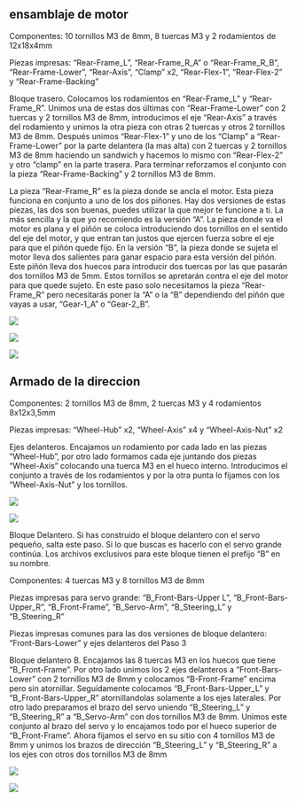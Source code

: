 ## ensamblaje de motor 

Componentes: 10 tornillos M3 de 8mm, 8 tuercas M3 y 2 rodamientos de 12x18x4mm

Piezas impresas: “Rear-Frame_L”, “Rear-Frame_R_A” o “Rear-Frame_R_B”, “Rear-Frame-Lower”, “Rear-Axis”, “Clamp” x2, “Rear-Flex-1”, “Rear-Flex-2” y “Rear-Frame-Backing”

Bloque trasero. Colocamos los rodamientos en “Rear-Frame_L” y “Rear-Frame_R”. Unimos una de estas dos últimas con “Rear-Frame-Lower” con 2 tuercas y 2 tornillos M3 de 8mm, introducimos el eje “Rear-Axis” a través del rodamiento y unimos la otra pieza con otras 2 tuercas y otros 2 tornillos M3 de 8mm. Después unimos “Rear-Flex-1” y uno de los “Clamp” a “Rear-Frame-Lower” por la parte delantera (la mas alta) con 2 tuercas y 2 tornillos M3 de 8mm haciendo un sandwich y hacemos lo mismo con “Rear-Flex-2” y otro “clamp” en la parte trasera. Para terminar reforzamos el conjunto con la pieza “Rear-Frame-Backing” y 2 tornillos M3 de 8mm.

La pieza “Rear-Frame_R” es la pieza donde se ancla el motor. Esta pieza funciona en conjunto a uno de los dos piñones. Hay dos versiones de estas piezas, las dos son buenas, puedes utilizar la que mejor te funcione a ti. La más sencilla y la que yo recomiendo es la versión “A”. La pieza donde va el motor es plana y el piñón se coloca introduciendo dos tornillos en el sentido del eje del motor, y que entran tan justos que ejercen fuerza sobre el eje para que el piñón quede fijo. En la versión “B”, la pieza donde se sujeta el motor lleva dos salientes para ganar espacio para esta versión del piñón. Este piñón lleva dos huecos para introducir dos tuercas por las que pasarán dos tornillos M3 de 5mm. Estos tornillos se apretarán contra el eje del motor para que quede sujeto. En este paso solo necesitamos la pieza “Rear-Frame_R” pero necesitarás poner la “A” o la “B” dependiendo del piñón que vayas a usar, “Gear-1_A” o “Gear-2_B”.

[![](https://dukedoks.com/wp-content/uploads/2024/05/Instrucciones_01_DKS-Basic_02-0-1536x864.jpg)](http://https://dukedoks.com/wp-content/uploads/2024/05/Instrucciones_01_DKS-Basic_02-0-1536x864.jpg)

[![](https://dukedoks.com/wp-content/uploads/2024/05/Instrucciones_01_DKS-Basic_02-1-1536x864.jpg)](http://https://dukedoks.com/wp-content/uploads/2024/05/Instrucciones_01_DKS-Basic_02-1-1536x864.jpg)

[![](https://dukedoks.com/wp-content/uploads/2024/05/Instrucciones_01_DKS-Basic_02-2-1536x864.jpg)](http://https://dukedoks.com/wp-content/uploads/2024/05/Instrucciones_01_DKS-Basic_02-2-1536x864.jpg)


## Armado de la direccion 

Componentes: 2 tornillos M3 de 8mm, 2 tuercas M3 y 4 rodamientos 8x12x3,5mm

Piezas impresas: “Wheel-Hub” x2, “Wheel-Axis” x4 y “Wheel-Axis-Nut” x2

Ejes delanteros. Encajamos un rodamiento por cada lado en las piezas “Wheel-Hub”, por otro lado formamos cada eje juntando dos piezas “Wheel-Axis” colocando una tuerca M3 en el hueco interno. Introducimos el conjunto a través de los rodamientos y por la otra punta lo fijamos con los “Wheel-Axis-Nut” y los tornillos.

[![](https://dukedoks.com/wp-content/uploads/2024/05/Instrucciones_01_DKS-Basic_03-1-1536x864.jpg)](http://https://dukedoks.com/wp-content/uploads/2024/05/Instrucciones_01_DKS-Basic_03-1-1536x864.jpg)

[![](https://dukedoks.com/wp-content/uploads/2024/05/Instrucciones_01_DKS-Basic_03-2-1536x864.jpg)](http://https://dukedoks.com/wp-content/uploads/2024/05/Instrucciones_01_DKS-Basic_03-2-1536x864.jpg)

Bloque Delantero. Si has construido el bloque delantero con el servo pequeño, salta este paso. Si lo que buscas es hacerlo con el servo grande continúa. Los archivos exclusivos para este bloque tienen el prefijo “B” en su nombre.

Componentes: 4 tuercas M3 y 8 tornillos M3 de 8mm

Piezas impresas para servo grande: “B_Front-Bars-Upper L”, “B_Front-Bars-Upper_R”, “B_Front-Frame”, “B_Servo-Arm”, “B_Steering_L” y “B_Steering_R”

Piezas impresas comunes para las dos versiones de bloque delantero: “Front-Bars-Lower” y ejes delanteros del Paso 3

Bloque delantero B. Encajamos las 8 tuercas M3 en los huecos que tiene “B_Front-Frame”. Por otro lado unimos los 2 ejes delanteros a “Front-Bars-Lower” con 2 tornillos M3 de 8mm y colocamos “B-Front-Frame” encima pero sin atornillar. Seguidamente colocamos “B_Front-Bars-Upper_L” y “B_Front-Bars-Upper_R” atornillandolas solamente a los ejes laterales. Por otro lado preparamos el brazo del servo uniendo “B_Steering_L” y “B_Steering_R” a “B_Servo-Arm” con dos tornillos M3 de 8mm. Unimos este conjunto al brazo del servo y lo encajamos todo por el hueco superior de “B_Front-Frame”. Ahora fijamos el servo en su sitio con 4 tornillos M3 de 8mm y unimos los brazos de dirección “B_Steering_L” y “B_Steering_R” a los ejes con otros dos tornillos M3 de 8mm


[![](https://dukedoks.com/wp-content/uploads/2024/05/Instrucciones_01_DKS-Basic_04B-1-1536x864.jpg)](http://https://dukedoks.com/wp-content/uploads/2024/05/Instrucciones_01_DKS-Basic_04B-1-1536x864.jpg)

[![](https://dukedoks.com/wp-content/uploads/2024/05/Instrucciones_01_DKS-Basic_04B-2-1536x864.jpg)](http://https://dukedoks.com/wp-content/uploads/2024/05/Instrucciones_01_DKS-Basic_04B-2-1536x864.jpg)
